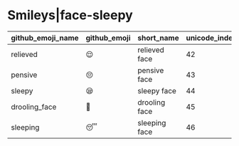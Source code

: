 # Smileys|face-sleepy

|github_emoji_name|github_emoji|short_name|unicode_index|
|---|---|---|---|
|relieved|:relieved:|relieved face|42|
|pensive|:pensive:|pensive face|43|
|sleepy|:sleepy:|sleepy face|44|
|drooling_face|:drooling_face:|drooling face|45|
|sleeping|:sleeping:|sleeping face|46|
